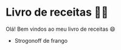 # Livro de receitas  :man_cook:

Olá! Bem vindos ao meu livro de receitas :smile:

* Strogonoff de frango


